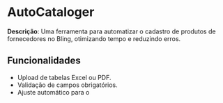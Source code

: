# AutoCataloger

**Descrição**: Uma ferramenta para automatizar o cadastro de produtos de fornecedores no Bling, otimizando tempo e reduzindo erros.

## Funcionalidades
- Upload de tabelas Excel ou PDF.
- Validação de campos obrigatórios.
- Ajuste automático para o
